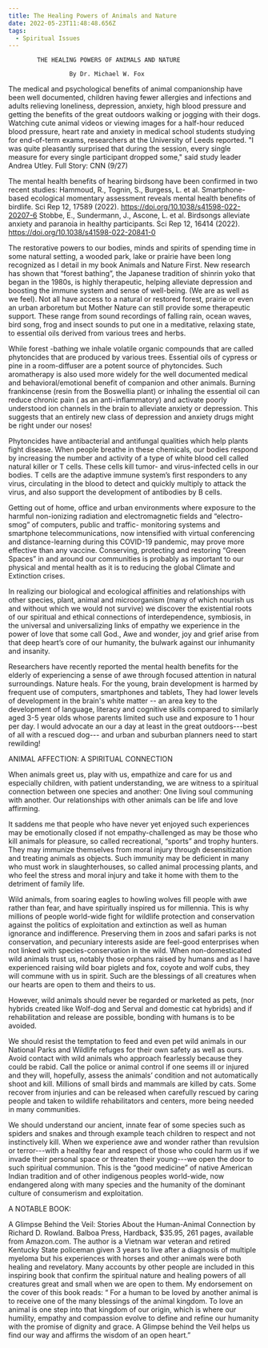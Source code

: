 ```yaml
---
title: The Healing Powers of Animals and Nature
date: 2022-05-23T11:48:48.656Z
tags:
  - Spiritual Issues
---
```

            THE HEALING POWERS OF ANIMALS AND NATURE

                     By Dr. Michael W. Fox 

The medical and psychological benefits of animal companionship have been well documented, children having fewer allergies and infections and adults relieving loneliness, depression, anxiety, high blood pressure and getting the benefits of the great outdoors walking or jogging with their dogs. Watching cute animal videos or viewing images for a half-hour reduced blood pressure, heart rate and anxiety in medical school students studying for end-of-term exams, researchers at the University of Leeds reported. "I was quite pleasantly surprised that during the session, every single measure for every single participant dropped some," said study leader Andrea Utley. Full Story: CNN (9/27) 

The mental health benefits of hearing birdsong have been confirmed in two recent studies:
Hammoud, R., Tognin, S., Burgess, L. et al. Smartphone-based ecological momentary assessment reveals mental health benefits of birdlife. Sci Rep 12, 17589 (2022). https://doi.org/10.1038/s41598-022-20207-6
Stobbe, E., Sundermann, J., Ascone, L. et al. Birdsongs alleviate anxiety and paranoia in healthy participants. Sci Rep 12, 16414 (2022). https://doi.org/10.1038/s41598-022-20841-0



The restorative powers to our bodies, minds and spirits of spending time in some natural setting, a wooded park, lake or prairie have been long recognized as I detail in my book Animals and Nature First. New research has shown that “forest bathing”, the Japanese tradition of shinrin yoko that began in the 1980s, is highly therapeutic, helping alleviate depression and boosting the immune system and sense of well-being. (We are as well as we feel).
Not all have access to a natural or restored forest, prairie or even an urban arboretum but Mother Nature can still provide some therapeutic support. These range from sound recordings of falling rain, ocean waves, bird song, frog and insect sounds to put one in a meditative, relaxing state, to essential oils derived from various trees and herbs.

While forest -bathing we inhale volatile organic compounds that are called phytoncides that are produced by various trees. Essential oils of cypress or pine in a room-diffuser are a potent source of phytoncides. Such aromatherapy is also used more widely for the well documented medical and behavioral/emotional benefit of companion and other animals.  Burning frankincense (resin from the Boswellia plant) or inhaling the essential oil can reduce chronic pain ( as an anti-inflammatory) and activate poorly understood ion channels in the brain to alleviate anxiety or depression. This suggests that an entirely new class of depression and anxiety drugs might be right under our noses!


Phytoncides have antibacterial and antifungal qualities which help plants fight disease. When people breathe in these chemicals, our bodies respond by increasing the number and activity of a type of white blood cell called natural killer or T cells. These cells kill tumor- and virus-infected cells in our bodies.  T cells are the adaptive immune system’s first responders to any virus, circulating in the blood to detect and quickly multiply to attack the virus, and also support the development of antibodies by B cells. 


Getting out of home, office and urban environments where exposure to the harmful non-ionizing radiation and electromagnetic fields and “electro-smog” of computers, public and traffic- monitoring systems and smartphone telecommunications, now intensified with virtual conferencing and distance-learning during this COVID-19 pandemic, may prove more effective than any vaccine. Conserving, protecting and restoring “Green Spaces” in and around our communities is probably as important to our physical and mental health as it is to reducing the global Climate and Extinction crises.


In realizing our biological and ecological affinities and relationships with other species, plant, animal and microorganism (many of which nourish us and without which we would not survive) we discover the existential roots of our spiritual and ethical connections of interdependence, symbiosis, in the universal and universalizing links of empathy we experience in the power of love that some call God., Awe and wonder, joy and grief arise from that deep heart’s core of our humanity, the bulwark against our inhumanity and insanity.


Researchers have recently reported the mental health benefits for the elderly of experiencing a sense of awe through focused attention in natural surroundings. Nature heals. For the young, brain development is harmed by frequent use of computers, smartphones and tablets, They had lower levels of development in the brain's white matter -- an area key to the development of language, literacy and cognitive skills compared to similarly aged 3-5 year olds whose parents limited such use and exposure to 1 hour per day. I would advocate an our a day at least in the great outdoors---best of all with a rescued dog--- and urban and suburban planners need to start rewilding!



ANIMAL AFFECTION: A SPIRITUAL CONNECTION

When animals greet us, play with us, empathize and care for us and especially children, with patient understanding, we are witness to a spiritual connection between one species and another: One living soul communing with another. Our relationships with other animals can be life and love affirming.


It saddens me that people who have never yet enjoyed such experiences may be emotionally closed if not empathy-challenged as may be those who kill animals for pleasure, so called recreational, “sports” and trophy hunters. They may immunize themselves from moral injury through desensitization and treating animals as objects. Such immunity may be deficient in many who must work in slaughterhouses, so called animal processing plants, and who feel the stress and moral injury and take it home with them to the detriment of family life.


Wild animals, from soaring eagles to howling wolves fill people with awe rather than fear, and have spiritually inspired us for millennia. This is why millions of people world-wide fight for wildlife protection and conservation against the politics of exploitation and extinction as well as human ignorance and indifference. Preserving them in zoos and safari parks is not conservation, and pecuniary interests aside are feel-good enterprises when not linked with species-conservation in the wild.
When non-domesticated wild animals trust us, notably those orphans raised by humans and as I have experienced raising wild boar piglets and fox, coyote and wolf cubs, they will commune with us in spirit. Such are the blessings of all creatures when our hearts are open to them and theirs to us. 

However, wild animals should never be regarded or marketed as pets, (nor hybrids created like Wolf-dog and Serval and domestic cat hybrids) and if rehabilitation and release are possible, bonding with humans is to be avoided.

 We should resist the temptation to feed and even pet wild animals in our National Parks and Wildlife refuges for their own safety as well as ours. Avoid contact with wild animals who approach fearlessly because they could be rabid. Call the police or animal control if one seems ill or injured and they will, hopefully, assess the animals’ condition and not automatically shoot and kill. Millions of small birds and mammals are killed by cats. Some recover from injuries and can be released when carefully rescued by caring people and taken to wildlife rehabilitators and centers, more being needed in many communities.

We should understand our ancient, innate fear of some species such as spiders and snakes and through example teach children to respect and not instinctively kill. When we experience awe and wonder rather than revulsion or terror---with a healthy fear and respect of those who could harm us if we invade their personal space or threaten their young---we open the door to such spiritual communion. This is the “good medicine” of native American Indian tradition and of other indigenous peoples world-wide, now endangered along with many species and the humanity of the dominant culture of consumerism and exploitation.


A NOTABLE BOOK:

 A Glimpse Behind the Veil: Stories About the Human-Animal Connection by Richard D. Rowland. Balboa Press, Hardback, $35.95, 261 pages, available from Amazon.com. The author is a Vietnam war veteran and retired Kentucky State policeman given 3 years to live after a diagnosis of multiple myeloma but his experiences with horses and other animals were both healing and revelatory. Many accounts by other people are included in this inspiring book that confirm the spiritual nature and healing powers of all creatures great and small when we are open to them.  My endorsement on the cover of this book reads: “ For a human to be loved by another animal is to receive one of the many blessings of the animal kingdom. To love an animal is one step into that kingdom of our origin, which is where our humility, empathy and compassion evolve to define and refine our humanity with the promise of dignity and grace. A Glimpse behind the Veil helps us find our way and affirms the wisdom of an open heart.”
